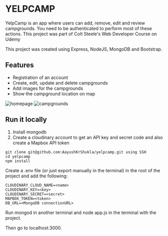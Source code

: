 # YELPCAMP
YelpCamp is an app where users can add, remove, edit and review campgrounds. You need to be authenticated to perform most of these actions. This project was part of Colt Steele's Web Developer Course on Udemy

This project was created using Express, NodeJS, MongoDB and Bootstrap.

## Features
* Registration of an account
* Create, edit, update and delete campgrounds
* Add images for the campgrounds
* Show the campground location on map

![homepage](<https://drive.google.com/file/d/1xiccXFWsqFcJMJFlb4SnNCLfLRwFDPyY/view>)
![campgrounds](<https://drive.google.com/file/d/1svCOF0OqyMj_vYdf257RtPHz_hCwQ97_/view>)

## Run it locally
1. Install mongodb
2. Create a cloudinary account to get an API key and secret code and also create a Mapbox API token


```
git clone git@github.com:AayushKrShukla/yelpcamp.git using SSH
cd yelpcamp
npm install
```

Create a .env file (or just export manually in the terminal) in the root of the project and add the following:

```
CLOUDINARY_CLOUD_NAME=<name>
CLOUDINARY_KEY=<key>
CLOUDINARY_SECRET=<secret>
MAPBOX_TOKEN=<token>
DB_URL=<MongoDB connectionURL>
```
  
Run mongod in another terminal and node app.js in the terminal with the project.

Then go to localhost:3000.
